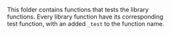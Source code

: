 
This folder  contains  functions  that  tests  the  library  
functions. Every library function  have  its  corresponding  
test function, with an added `_test` to the function  name.
